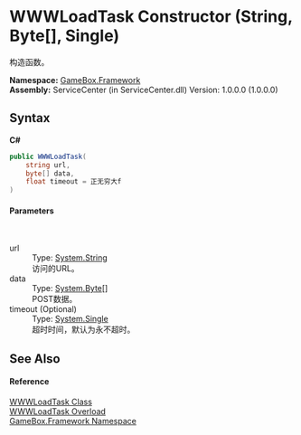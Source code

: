 # WWWLoadTask Constructor (String, Byte[], Single)
 

构造函数。

**Namespace:**&nbsp;<a href="a8957fe6-9cc0-3a6d-cd5c-a2a246efee1e">GameBox.Framework</a><br />**Assembly:**&nbsp;ServiceCenter (in ServiceCenter.dll) Version: 1.0.0.0 (1.0.0.0)

## Syntax

**C#**<br />
``` C#
public WWWLoadTask(
	string url,
	byte[] data,
	float timeout = 正无穷大f
)
```


#### Parameters
&nbsp;<dl><dt>url</dt><dd>Type: <a href="http://msdn2.microsoft.com/zh-cn/library/s1wwdcbf" target="_blank">System.String</a><br />访问的URL。</dd><dt>data</dt><dd>Type: <a href="http://msdn2.microsoft.com/zh-cn/library/yyb1w04y" target="_blank">System.Byte</a>[]<br />POST数据。</dd><dt>timeout (Optional)</dt><dd>Type: <a href="http://msdn2.microsoft.com/zh-cn/library/3www918f" target="_blank">System.Single</a><br />超时时间，默认为永不超时。</dd></dl>

## See Also


#### Reference
<a href="799299d4-2a80-d744-ed27-1e8d57285d01">WWWLoadTask Class</a><br /><a href="5213afda-9eec-c237-acde-1e5bccd34833">WWWLoadTask Overload</a><br /><a href="a8957fe6-9cc0-3a6d-cd5c-a2a246efee1e">GameBox.Framework Namespace</a><br />